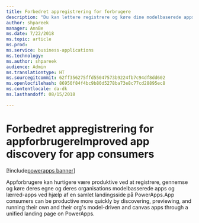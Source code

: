 ```yaml
---
title: Forbedret appregistrering for forbrugere
description: "Du kan lettere registrere og køre dine modelbaserede apps og lærred-apps fra PowerApps."
author: shpareek
manager: AnnBe
ms.date: 7/22/2018
ms.topic: article
ms.prod: 
ms.service: business-applications
ms.technology: 
ms.author: shpareek
audience: Admin
ms.translationtype: HT
ms.sourcegitcommit: 62ff356275ffd55047573b9224fb7c94df8dd602
ms.openlocfilehash: 86950f84f4bc9b80d5278ba73e8c77cd28895ec8
ms.contentlocale: da-dk
ms.lasthandoff: 08/15/2018

---
```

# <a name="improved-app-discovery-for-app-consumers"></a><span data-ttu-id="3d7db-103">Forbedret appregistrering for appforbrugere</span><span class="sxs-lookup"><span data-stu-id="3d7db-103">Improved app discovery for app consumers</span></span>

[!include[powerapps banner](../includes/powerapps.md)]




<span data-ttu-id="3d7db-104">Appforbrugere kan hurtigere være produktive ved at registrere, gennemse og køre deres egne og deres organisations modelbasserede apps og lærred-apps ved hjælp af en samlet landingsside på PowerApps.</span><span class="sxs-lookup"><span data-stu-id="3d7db-104">App consumers can be productive more quickly by discovering, previewing, and running their own and their org's model-driven and canvas apps through a unified landing page on PowerApps.</span></span>

